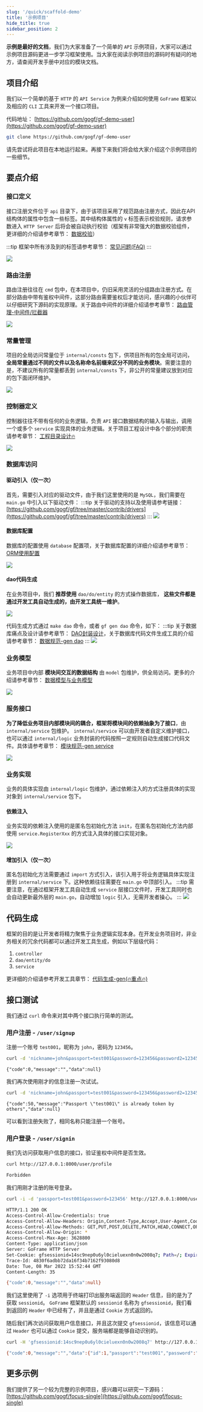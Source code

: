 ```yaml
---
slug: '/quick/scaffold-demo'
title: '示例项目'
hide_title: true
sidebar_position: 2
---
```


**示例是最好的文档**，我们为大家准备了一个简单的 `API` 示例项目，大家可以通过示例项目源码更进一步学习框架使用。当大家在阅读示例项目的源码时有疑问的地方，请查阅开发手册中对应的模块文档。

## 项目介绍

我们以一个简单的基于 `HTTP` 的 `API Service` 为例来介绍如何使用 `GoFrame` 框架以及相应的 `CLI` 工具来开发一个接口项目。

代码地址： [https://github.com/gogf/gf-demo-user](https://github.com/gogf/gf-demo-user)

```bash
git clone https://github.com/gogf/gf-demo-user
```

请先尝试将此项目在本地运行起来。再接下来我们将会给大家介绍这个示例项目的一些细节。

## 要点介绍

### 接口定义

接口注册文件位于 `api` 目录下，由于该项目采用了规范路由注册方式，因此在API结构体的属性中包含一些标签。其中结构体属性的 `v` 标签表示校验规则，请求参数进入 `HTTP Server` 后将会被自动执行校验（框架有非常强大的数据校验组件，更详细的介绍请参考章节： [数据校验](../../docs/核心组件/数据校验/数据校验.md)）

:::tip
框架中所有涉及到的标签请参考章节： [常见问题(FAQ)](../../docs/常见问题-FAQ.md)
:::

![](/markdown/2b8717c25ab6f1b6e46961d282cac155.png)

### 路由注册

路由注册往往在 `cmd` 包中，在本项目中，仍旧采用灵活的分组路由注册方式。在部分路由中带有鉴权中间件，这部分路由需要鉴权后才能访问，感兴趣的小伙伴可以仔细研究下源码的实现原理。关于路由中间件的详细介绍请参考章节： [路由管理-中间件/拦截器](../../docs/WEB服务开发/路由管理/路由管理-中间件拦截器/路由管理-中间件拦截器.md)

![](/markdown/a5aac1c0f6669392c63a269b1dfd267a.png)

### 常量管理

项目的全局访问常量位于 `internal/consts` 包下，供项目所有的包全局可访问， **全局常量通过不同的文件以及名称命名前缀来区分不同的业务模块**。需要注意的是，不建议所有的常量都丢到 `internal/consts` 下，非公开的常量建议放到对应的包下面闭环维护。

![](/markdown/1630e4779942a487028be5ceca9cf87e.png)

### 控制器定义

控制器往往不带有任何的业务逻辑，负责 `API` 接口数据结构的输入与输出，调用一个或多个 `service` 实现具体的业务逻辑。关于项目工程设计中各个部分的职责请参考章节： [工程目录设计🔥](../../docs/框架设计/工程开发设计/工程目录设计.md)

![](/markdown/8478bdc21b81594947e19bd1a689890d.png)

### 数据库访问

#### 驱动引入（仅一次）

首先，需要引入对应的驱动文件，由于我们这里使用的是 `MySQL`，我们需要在 `main.go` 中引入以下驱动文件：
:::tip
关于驱动的支持以及使用请参考链接： [https://github.com/gogf/gf/tree/master/contrib/drivers](https://github.com/gogf/gf/tree/master/contrib/drivers)
:::
![](/markdown/ad562195cf35e0dcf33ca92e2b586fd6.png)

#### 数据库配置

数据库的配置使用 `database` 配置项，关于数据库配置的详细介绍请参考章节： [ORM使用配置](../../docs/核心组件/数据库ORM/ORM使用配置/ORM使用配置.md)

![](/markdown/bad86361379ef3391562cb7568ca56e8.png)

#### dao代码生成

在业务项目中，我们 **推荐使用** `dao/do/entity` 的方式操作数据库， **这些文件都是通过开发工具自动生成的，由开发工具统一维护**。

![](/markdown/10add189275bb6ec420efc35b3b43d97.png)

代码生成方式通过 `make dao` 命令，或者 `gf gen dao` 命令，如下：
:::tip
关于数据库痛点及设计请参考章节： [DAO封装设计](../../docs/框架设计/工程开发设计/DAO封装设计/DAO封装设计.md)，关于数据库代码文件生成工具的介绍请参考章节： [数据规范-gen dao](../../docs/开发工具/代码生成-gen/数据规范-gen%20dao.md)
:::
![](/markdown/c1858c67cbbd91b975234ab58d2d92c8.png)

### 业务模型

业务项目中内部 **模块间交互的数据结构** 由 `model` 包维护，供全局访问。更多的介绍请参考章节： [数据模型与业务模型](../../docs/框架设计/工程开发设计/数据模型与业务模型.md)

![](/markdown/01f8c0b3d5e01a162c41f201f5d1bcd1.png)

### 服务接口

**为了降低业务项目内部模块间的耦合，框架将模块间的依赖抽象为了接口**，由 `internal/service` 包维护。 `internal/service` 可以由开发者自定义维护接口，也可以通过 `internal/logic` 业务封装的代码按照一定规则自动生成接口代码文件。具体请参考章节： [模块规范-gen service](../../docs/开发工具/代码生成-gen/模块规范-gen%20service.md)

![](/markdown/bfcd33e17d6d9cfd22036d05588e96c7.png)

### 业务实现

业务的具体实现由 `internal/logic` 包维护，通过依赖注入的方式注册具体的实现对象到 `internal/service` 包下。

#### 依赖注入

业务实现的依赖注入使用的是匿名包初始化方法 `init`，在匿名包初始化方法内部使用 `service.RegisterXxx` 的方式注入具体的接口实现对象。

![](/markdown/cea5324327261df331bae2eae717db06.png)

#### 增加引入（仅一次）

匿名包初始化方法需要通过 `import` 方式引入，该引入用于将业务逻辑具体实现注册到 `internal/service` 下。这种依赖往往需要在 `main.go` 中顶部引入。
:::tip
需要注意，在通过框架开发工具自动生成 `service` 层接口文件时，开发工具同时也会自动更新最外层的 `main.go`，自动增加 `logic` 引入，无需开发者操心。
:::
![](/markdown/cb621abc568d76302ccee5051d7155c2.png)

## 代码生成

框架的目的是让开发者将精力聚焦于业务逻辑实现本身。在开发业务项目时，非业务相关的冗余代码都可以通过开发工具生成，例如以下层级代码：

1. `controller`
2. `dao/entity/do`
3. `service`

更详细的介绍请参考开发工具章节： [代码生成-gen(🔥重点🔥)](../../docs/开发工具/代码生成-gen/代码生成-gen.md)

## 接口测试

我们通过 `curl` 命令来对其中两个接口执行简单的测试。

### 用户注册 - `/user/signup`

注册一个账号 `test001`，昵称为 `john`，密码为 `123456`。

```bash
curl -d 'nickname=john&passport=test001&password=123456&password2=123456' http://127.0.0.1:8000/user/sign-up
```

```
{"code":0,"message":"","data":null}
```

我们再次使用刚才的信息注册一次试试。

```bash
curl -d 'nickname=john&passport=test001&password=123456&password2=123456' http://127.0.0.1:8000/user/sign-up
```

```
{"code":50,"message":"Passport \"test001\" is already token by others","data":null}
```

可以看到注册失败了，相同名称只能注册一个账号。

### 用户登录 - `/user/signin`

我们先访问获取用户信息的接口，验证鉴权中间件是否生效。

```bash
curl http://127.0.0.1:8000/user/profile

Forbidden
```


我们用刚才注册的账号登录。

```bash
curl -i -d 'passport=test001&password=123456' http://127.0.0.1:8000/user/sign-in
```

```bash
HTTP/1.1 200 OK
Access-Control-Allow-Credentials: true
Access-Control-Allow-Headers: Origin,Content-Type,Accept,User-Agent,Cookie,Authorization,X-Auth-Token,X-Requested-With
Access-Control-Allow-Methods: GET,PUT,POST,DELETE,PATCH,HEAD,CONNECT,OPTIONS,TRACE
Access-Control-Allow-Origin: *
Access-Control-Max-Age: 3628800
Content-Type: application/json
Server: GoFrame HTTP Server
Set-Cookie: gfsessionid=14sc9nep0u6yl0cieluexn0n0w2008q7; Path=/; Expires=Wed, 09 Mar 2022 15:52:44 GMT; SameSite
Trace-Id: 4830f6adbb72da16f34b7162f93080d8
Date: Tue, 08 Mar 2022 15:52:44 GMT
Content-Length: 35

{"code":0,"message":"","data":null}
```

我们这里使用了 `-i` 选项用于终端打印出服务端返回的 `Header` 信息，目的是为了获取 `sessionid`。 `GoFrame` 框架默认的 `sessionid` 名称为 `gfsessionid`，我们看到返回的 `Header` 中已经有了，并且是通过 `Cookie` 方式返回的。

随后我们再次访问获取用户信息接口，并且这次提交 `gfsessionid`，该信息可以通过 `Header` 也可以通过 `Cookie` 提交，服务端都是能够自动识别的。

```bash
curl -H 'gfsessionid:14sc9nep0u6yl0cieluexn0n0w2008q7' http://127.0.0.1:8000/user/profile
```

```bash
{"code":0,"message":"","data":{"id":1,"passport":"test001","password":"123456","nickname":"john","createAt":"2022-03-08 23:51:40","updateAt":"2022-03-08 23:51:40"}}
```

## 更多示例

我们提供了另一个较为完整的示例项目，感兴趣可以研究一下源码： [https://github.com/gogf/focus-single](https://github.com/gogf/focus-single)